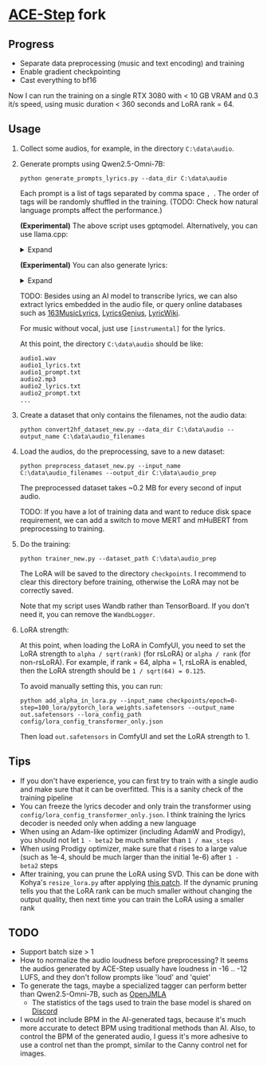 # [ACE-Step](https://github.com/ace-step/ACE-Step) fork

## Progress

* Separate data preprocessing (music and text encoding) and training
* Enable gradient checkpointing
* Cast everything to bf16

Now I can run the training on a single RTX 3080 with < 10 GB VRAM and 0.3 it/s speed, using music duration < 360 seconds and LoRA rank = 64.

## Usage

1. Collect some audios, for example, in the directory `C:\data\audio`.

2. Generate prompts using Qwen2.5-Omni-7B:
    ```pwsh
    python generate_prompts_lyrics.py --data_dir C:\data\audio
    ```
    Each prompt is a list of tags separated by comma space `, `. The order of tags will be randomly shuffled in the training. (TODO: Check how natural language prompts affect the performance.)

    **(Experimental)** The above script uses gptqmodel. Alternatively, you can use llama.cpp:
    <details>
    <summary>Expand</summary>

    Start llama-server (by default it listens host 127.0.0.1, port 8080)
    ```pwsh
    llama-server -m Qwen2.5-Omni-7B-Q8_0.gguf --mmproj mmproj-Qwen2.5-Omni-7B-Q8_0.gguf -c 32768 -fa -ngl 999 --cache-reuse 256
    ```
    Then run
    ```pwsh
    python generate_prompts_lyrics_llamacpp.py --data_dir C:\data\audio
    ```
    After this step, you can shut down llama-server to save VRAM.

    Unfortunately, for now llama.cpp did not reproduce the original model with enough accuracy, so tags may not be accurate and lyrics almost does not work at all.
    </details>

    **(Experimental)** You can also generate lyrics:
    <details>
    <summary>Expand</summary>

    ```pwsh
    python generate_prompts_lyrics.py --data_dir C:\data\audio --lyrics
    ```
    It seems Qwen2.5-Omni-7B works well for Chinese lyrics, but not so well for English and other languages.
    </details>

    TODO: Besides using an AI model to transcribe lyrics, we can also extract lyrics embedded in the audio file, or query online databases such as [163MusicLyrics](https://github.com/jitwxs/163MusicLyrics), [LyricsGenius](https://github.com/johnwmillr/LyricsGenius), [LyricWiki](https://archive.org/details/lyricsfandomcom-20200216-patched.7z).

    For music without vocal, just use `[instrumental]` for the lyrics.

    At this point, the directory `C:\data\audio` should be like:
    ```
    audio1.wav
    audio1_lyrics.txt
    audio1_prompt.txt
    audio2.mp3
    audio2_lyrics.txt
    audio2_prompt.txt
    ...
    ```

4. Create a dataset that only contains the filenames, not the audio data:
    ```pwsh
    python convert2hf_dataset_new.py --data_dir C:\data\audio --output_name C:\data\audio_filenames
    ```

5. Load the audios, do the preprocessing, save to a new dataset:
    ```pwsh
    python preprocess_dataset_new.py --input_name C:\data\audio_filenames --output_dir C:\data\audio_prep
    ```
    The preprocessed dataset takes ~0.2 MB for every second of input audio.

    TODO: If you have a lot of training data and want to reduce disk space requirement, we can add a switch to move MERT and mHuBERT from preprocessing to training.

7. Do the training:
    ```pwsh
    python trainer_new.py --dataset_path C:\data\audio_prep
    ```
    The LoRA will be saved to the directory `checkpoints`. I recommend to clear this directory before training, otherwise the LoRA may not be correctly saved.

    Note that my script uses Wandb rather than TensorBoard. If you don't need it, you can remove the `WandbLogger`.

8. LoRA strength:

    At this point, when loading the LoRA in ComfyUI, you need to set the LoRA strength to `alpha / sqrt(rank)` (for rsLoRA) or `alpha / rank` (for non-rsLoRA). For example, if rank = 64, alpha = 1, rsLoRA is enabled, then the LoRA strength should be `1 / sqrt(64) = 0.125`.

    To avoid manually setting this, you can run:
    ```pwsh
    python add_alpha_in_lora.py --input_name checkpoints/epoch=0-step=100_lora/pytorch_lora_weights.safetensors --output_name out.safetensors --lora_config_path config/lora_config_transformer_only.json
    ```
    Then load `out.safetensors` in ComfyUI and set the LoRA strength to 1.

## Tips

* If you don't have experience, you can first try to train with a single audio and make sure that it can be overfitted. This is a sanity check of the training pipeline
* You can freeze the lyrics decoder and only train the transformer using `config/lora_config_transformer_only.json`. I think training the lyrics decoder is needed only when adding a new language
* When using an Adam-like optimizer (including AdamW and Prodigy), you should not let `1 - beta2` be much smaller than `1 / max_steps`
* When using Prodigy optimizer, make sure that `d` rises to a large value (such as 1e-4, should be much larger than the initial 1e-6) after `1 - beta2` steps
* After training, you can prune the LoRA using SVD. This can be done with Kohya's `resize_lora.py` after applying [this patch](https://github.com/kohya-ss/sd-scripts/pull/2057). If the dynamic pruning tells you that the LoRA rank can be much smaller without changing the output quality, then next time you can train the LoRA using a smaller rank

## TODO

* Support batch size > 1
* How to normalize the audio loudness before preprocessing? It seems the audios generated by ACE-Step usually have loudness in -16 .. -12 LUFS, and they don't follow prompts like 'loud' and 'quiet'
* To generate the tags, maybe a specialized tagger can perform better than Qwen2.5-Omni-7B, such as [OpenJMLA](https://huggingface.co/UniMus/OpenJMLA)
    * The statistics of the tags used to train the base model is shared on [Discord](https://discord.com/channels/1369256267645849741/1372633881215500429/1374037211145830442)
* I would not include BPM in the AI-generated tags, because it's much more accurate to detect BPM using traditional methods than AI. Also, to control the BPM of the generated audio, I guess it's more adhesive to use a control net than the prompt, similar to the Canny control net for images.
